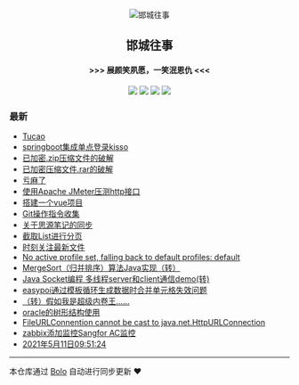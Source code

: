 <p align="center"><img alt="邯城往事" src="https://img.hacpai.com/file/2019/11/guohui-e67e7b3b.png"></p><h2 align="center">
邯城往事
</h2>

<h4 align="center">               >>>  展颜笑夙愿，一笑泯恩仇 <<<</h4>
<p align="center"><a title="邯城往事" target="_blank" href="https://github.com/cuijianzhe/bolo-blog"><img src="https://img.shields.io/github/last-commit/cuijianzhe/bolo-blog.svg?style=flat-square&color=FF9900"></a>
<a title="GitHub repo size in bytes" target="_blank" href="https://github.com/cuijianzhe/bolo-blog"><img src="https://img.shields.io/github/repo-size/cuijianzhe/bolo-blog.svg?style=flat-square"></a>
<a title="Bolo Version" target="_blank" href="https://github.com/adlered/bolo-solo"><img src="https://img.shields.io/badge/bolo-v2.5 稳定版-f1e05a.svg?style=flat-square&color=blueviolet"></a>
<a title="Hits" target="_blank" href="https://github.com/88250/hits"><img src="https://hits.b3log.org/cuijianzhe/bolo-blog.svg"></a></p>

### 最新

* [Tucao](https://117.50.64.121/articles/2021/08/05/1628152013645.html)
* [springboot集成单点登录kisso](https://117.50.64.121/articles/2021/08/01/1627814633848.html)
* [已加密.zip压缩文件的破解](https://117.50.64.121/articles/2021/07/31/1627674083169.html)
* [已加密压缩文件.rar的破解](https://117.50.64.121/articles/2021/07/31/1627672451470.html)
* [亏麻了](https://117.50.64.121/articles/2021/07/28/1627474382397.html)
* [使用Apache JMeter压测http接口](https://117.50.64.121/articles/2021/07/26/1627298588078.html)
* [搭建一个vue项目](https://117.50.64.121/articles/2021/07/25/1627183359695.html)
* [Git操作指令收集](https://117.50.64.121/articles/2021/07/23/1627051781843.html)
* [关于思源笔记的同步](https://117.50.64.121/articles/2021/07/18/1626590767973.html)
* [截取List进行分页](https://117.50.64.121/articles/2021/07/16/1626405000724.html)
* [时刻关注最新文件](https://117.50.64.121/articles/2021/07/09/1625793761228.html)
* [No active profile set, falling back to default profiles: default](https://117.50.64.121/articles/2021/06/30/1625023474146.html)
* [MergeSort（归并排序）算法Java实现（转）](https://117.50.64.121/articles/2021/06/28/1624847458346.html)
* [Java Socket编程 多线程server和client通信demo(转)](https://117.50.64.121/articles/2021/06/28/1624844411795.html)
* [easypoi通过模板循环生成数据时合并单元格失效问题](https://117.50.64.121/articles/2021/06/17/1623921677620.html)
* [（转）假如我是超级内卷王......](https://117.50.64.121/articles/2021/06/08/1623147189644.html)
* [oracle的树形结构使用](https://117.50.64.121/articles/2021/05/28/1622168006080.html)
* [FileURLConnention cannot be cast to java.net.HttpURLConnection](https://117.50.64.121/articles/2021/05/27/1622103516441.html)
* [zabbix添加监控Sangfor AC监控](https://117.50.64.121/articles/2021/05/18/1621325983655.html)
* [2021年5月11日09:51:24](https://117.50.64.121/articles/2021/05/11/1620697905570.html)



---

本仓库通过 [Bolo](https://github.com/adlered/bolo-solo) 自动进行同步更新 ❤️ 